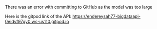 There was an error with committing to GitHub as the model was too large

Here is the gitpod link of the API: https://endereysah77-bigdataapi-0eidvf97gy0.ws-us110.gitpod.io
